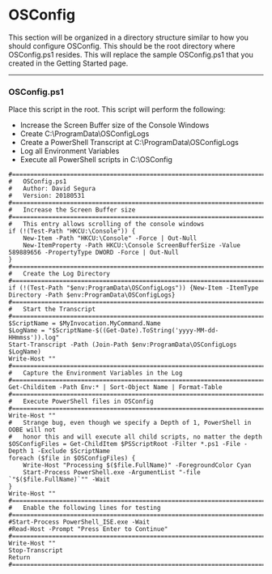 # OSConfig

This section will be organized in a directory structure similar to how you should configure OSConfig.  This should be the root directory where OSConfig.ps1 resides.  This will replace the sample OSConfig.ps1 that you created in the Getting Started page.

---

### OSConfig.ps1

Place this script in the root.  This script will perform the following:

* Increase the Screen Buffer size of the Console Windows
* Create C:\ProgramData\OSConfigLogs
* Create a PowerShell Transcript at C:\ProgramData\OSConfigLogs
* Log all Environment Variables
* Execute all PowerShell scripts in C:\OSConfig



```
#======================================================================================
#	OSConfig.ps1
#	Author: David Segura
#	Version: 20180531
#======================================================================================
#	Increase the Screen Buffer size
#======================================================================================
#	This entry allows scrolling of the console windows
if (!(Test-Path "HKCU:\Console")) {
	New-Item -Path "HKCU:\Console" -Force | Out-Null
	New-ItemProperty -Path HKCU:\Console ScreenBufferSize -Value 589889656 -PropertyType DWORD -Force | Out-Null
}
#======================================================================================
#	Create the Log Directory
#======================================================================================
if (!(Test-Path "$env:ProgramData\OSConfigLogs")) {New-Item -ItemType Directory -Path $env:ProgramData\OSConfigLogs}
#======================================================================================
#	Start the Transcript
#======================================================================================
$ScriptName = $MyInvocation.MyCommand.Name
$LogName = "$ScriptName-$((Get-Date).ToString('yyyy-MM-dd-HHmmss')).log"
Start-Transcript -Path (Join-Path $env:ProgramData\OSConfigLogs $LogName)
Write-Host ""
#======================================================================================
#	Capture the Environment Variables in the Log
#======================================================================================
Get-Childitem -Path Env:* | Sort-Object Name | Format-Table
#======================================================================================
#	Execute PowerShell files in OSConfig
#======================================================================================
Write-Host ""
#	Strange bug, even though we specify a Depth of 1, PowerShell in OOBE will not
#	honor this and will execute all child scripts, no matter the depth
$OSConfigFiles = Get-ChildItem $PSScriptRoot -Filter *.ps1 -File -Depth 1 -Exclude $ScriptName
foreach ($file in $OSConfigFiles) {
    Write-Host "Processing $($file.FullName)" -ForegroundColor Cyan
    Start-Process PowerShell.exe -ArgumentList "-file `"$($file.FullName)`"" -Wait
}
Write-Host ""
#======================================================================================
#	Enable the following lines for testing
#======================================================================================
#Start-Process PowerShell_ISE.exe -Wait
#Read-Host -Prompt "Press Enter to Continue"
#======================================================================================
Write-Host ""
Stop-Transcript
Return
#======================================================================================
```


